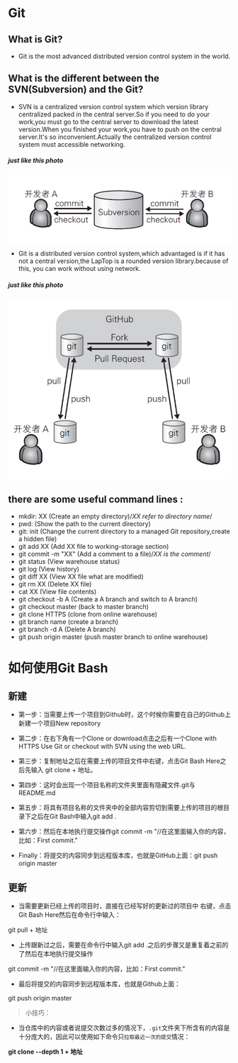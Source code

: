 # Git
## What is Git?
* Git is the most advanced distributed version control system in the world.
## What is the different between the SVN(Subversion) and the Git?
* SVN is a centralized version control system which version library  centralized packed in the central server.So if you need to do your work,you must go to the central server to download the latest version.When you finished your work,you have to push on the central server.It's so inconvenient.Actually the centralized version control system must accessible networking.
##### just like this photo

![](./image/subversion.png)

* Git is a distributed version control system,which advantaged is if it has not a central version,the LapTop is a rounded version library.because of this, you can work without using network.
##### just like this photo

![](./image/git.png)

## there are some useful command lines :
* mkdir: XX (Create an empty directory)/*XX refer to directory name*/
* pwd: (Show the path to the current directory)
* git: init (Change the current directory to a managed  Git repository,create a hidden file)
* git add XX (Add  XX file to working-storage section)
* git commit -m "XX" (Add a comment to a file)/*XX is the comment*/
* git status (View warehouse status)
* git log (View history)
* git diff XX (View XX file what are modified)
* git rm XX (Delete XX file)
* cat XX (View file contents)
* git checkout -b A  (Create a A branch and switch to A branch)
* git checkout master (back to master branch)
* git clone HTTPS (clone from online warehouse)
* git branch name (create a branch)
* git branch -d A (Delete A branch)
* git push origin master (push master branch to online warehouse)

# 如何使用Git Bash

## 新建
+ 第一步：当需要上传一个项目到Github时，这个时候你需要在自己的Github上新建一个项目New repository
+ 第二步：在右下角有一个Clone or download点击之后有一个Clone with HTTPS Use Git or checkout with SVN using the web URL.
+ 第三步：复制地址之后在需要上传的项目文件中右键，点击Git Bash Here之后先输入 git clone + 地址。
+ 第四步：这时会出现一个项目名称的文件夹里面有隐藏文件.git与README.md
+ 第五步：将具有项目名称的文件夹中的全部内容剪切到需要上传的项目的根目录下之后在Git Bash中输入git add .

+ 第六步：然后在本地执行提交操作git commit -m "//在这里面输入你的内容，比如：First commit."

+ Finally：将提交的内容同步到远程版本库，也就是GitHub上面：git push origin master

## 更新

+ 当需要更新已经上传的项目时，直接在已经写好的更新过的项目中
右键，点击Git Bash Here然后在命令行中输入：

git pull + 地址

+ 上传跟新过之后，需要在命令行中输入git add .之后的步骤又是重复着之前的了然后在本地执行提交操作

git commit -m "//在这里面输入你的内容，比如：First commit."

+ 最后将提交的内容同步到远程版本库，也就是Github上面：

git push origin master

> 小技巧：

+ 当仓库中的内容或者说提交次数过多的情况下，`.git`文件夹下所含有的内容是十分庞大的，因此可以使用如下命令只`拉取最近一次的提交`情况：

**git clone --depth 1 + 地址**
